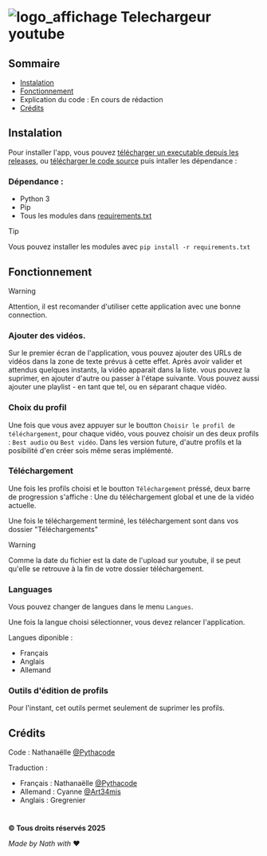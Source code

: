 # ![logo_affichage](https://github.com/user-attachments/assets/ef984914-7e06-4a17-88af-2c2e0b46bc80) Telechargeur youtube




## Sommaire

- [Instalation](https://github.com/Pythacode/telechargeur_youtube?tab=readme-ov-file#instalation)
- [Fonctionnement](https://github.com/Pythacode/telechargeur_youtube?tab=readme-ov-file#fonctionnement)
- Explication du code : En cours de rédaction
- [Crédits](https://github.com/Pythacode/telechargeur_youtube?tab=readme-ov-file#credits)

## Instalation

Pour installer l'app, vous pouvez [télécharger un executable depuis les releases](https://github.com/Pythacode/telechargeur_youtube/releases), ou [télécharger le code source](https://github.com/Pythacode/telechargeur_youtube/archive/refs/heads/main.zip) puis intaller les dépendance :

### Dépendance :

- Python 3
- Pip
- Tous les modules dans [requirements.txt](https://github.com/Pythacode/telechargeur_youtube/blob/main/requirements.txt)

> [!TIP]
> Vous pouvez installer les modules avec `pip install -r requirements.txt`

## Fonctionnement

> [!WARNING]
> Attention, il est recomander d'utiliser cette application avec une bonne connection.

### Ajouter des vidéos.

Sur le premier écran de l'application, vous pouvez ajouter des URLs de vidéos dans la zone de texte prévus à cette effet.
Après avoir valider et attendus quelques instants, la vidéo apparait dans la liste. vous pouvez la suprimer, en ajouter d'autre ou passer à l'étape suivante. Vous pouvez aussi ajouter une playlist - en tant que tel, ou en séparant chaque vidéo.

### Choix du profil

Une fois que vous avez appuyer sur le boutton `Choisir le profil de téléchargement`, pour chaque vidéo, vous pouvez choisir un des deux profils : `Best audio` ou `Best vidéo`.
Dans les version future, d'autre profils et la posibilité d'en créer sois même seras implémenté.

### Téléchargement

Une fois les profils choisi et le boutton `Téléchargement` préssé, deux barre de progression s'affiche :
Une du téléchargement global et une de la vidéo actuelle.

Une fois le téléchargement terminé, les téléchargement sont dans vos dossier "Téléchargements"

> [!WARNING]
> Comme la date du fichier est la date de l'upload sur youtube, il se peut qu'elle se retrouve à la fin de votre dossier téléchargement.

### Languages

Vous pouvez changer de langues dans le menu `Langues`.

Une fois la langue choisi sélectionner, vous devez relancer l'application.

Langues diponible :

- Français
- Anglais
- Allemand

### Outils d'édition de profils

Pour l'instant, cet outils permet seulement de suprimer les profils.

## Crédits

Code : Nathanaëlle [@Pythacode](https://github.com/Pythacode/)

Traduction :
- Français : Nathanaëlle [@Pythacode](https://github.com/Pythacode/)
- Allemand : Cyanne [@Art34mis](https://github.com/Art34mis/)
- Anglais : Gregrenier

#
__© Tous droits réservés 2025__

*Made by Nath with* :heart:

